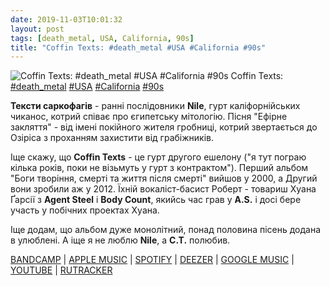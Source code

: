 ```yaml
---
date: 2019-11-03T10:01:32
layout: post
tags: [death_metal, USA, California, 90s]
title: "Coffin Texts: #death_metal #USA #California #90s"
---
```

![Coffin Texts: #death_metal #USA #California #90s](https://res.cloudinary.com/vast-space-unexplored/image/upload/q_auto,dpr_auto,w_auto/photos/photo_797_03-11-2019_10-01-32.jpg)
Coffin Texts: [#death_metal](/tags/#death_metal) [#USA](/tags/#USA) [#California](/tags/#California) [#90s](/tags/#90s)

**Тексти саркофагів** - ранні послідовники **Nile**, гурт каліфорнійських чиканос, котрий співає про єгипетську мітологію. Пісня &quot;Ефірне закляття&quot; - від імені покійного жителя гробниці, котрий звертається до Озіріса з проханням захистити від грабіжників.

Іще скажу, що **Coffin Texts** - це гурт другого ешелону (&quot;я тут пограю кілька років, поки не візьмуть у гурт з контрактом&quot;). Перший альбом &quot;Боги творіння, смерті та життя після смерті&quot; вийшов у 2000, а Другий вони зробили аж у 2012. Їхній вокаліст-басист Роберт - товариш Хуана Ґарсії з **Agent Steel** і **Body Count**, якийсь час грав у **A.S.** і досі бере участь у побічних проектах Хуана.

Іще додам, що альбом дуже монолітний, понад половина пісень додана в улюблені. А іще я не люблю **Nile**, а **C.T.** полюбив.

[BANDCAMP](https://coffintexts.bandcamp.com/album/gods-of-creation-death-afterlife) \| [APPLE MUSIC](https://music.apple.com/lu/album/gods-of-creation-death-afterlife/996098496) \| [SPOTIFY](https://open.spotify.com/album/2WbSayrZ06gDndbOZkAO0i) \| [DEEZER](https://www.deezer.com/album/52961?utm_source=deezer&amp;utm_content=album-52961&amp;utm_term=1601611822_1572767970&amp;utm_medium=web) \| [GOOGLE MUSIC](https://play.google.com/music/m/Bbd4vfckdocey5wvk4wmp6wptjy?t=Gods_of_Creation_Death__Afterlife_-_Coffin_Texts) \| [YOUTUBE](https://www.youtube.com/playlist?list=OLAK5uy_kOPZhBXmSjpWhVnZ_y7rLy4dtCk2Sf9vk) \| [RUTRACKER](https://rutracker.org/forum/viewtopic.php?t=3585231)